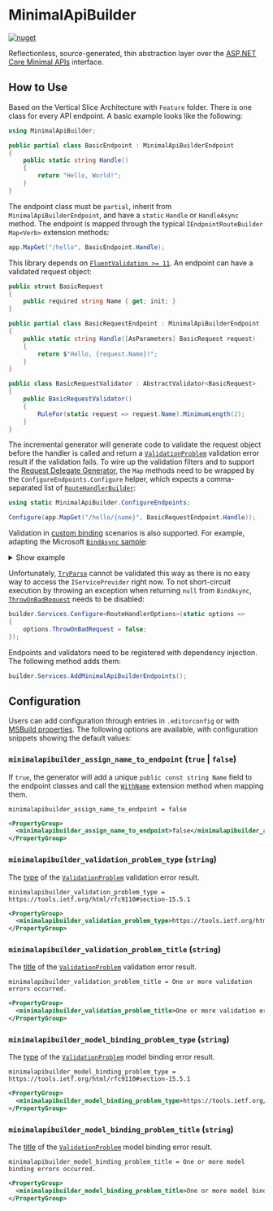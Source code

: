 # MinimalApiBuilder

[![nuget](https://badgen.net/nuget/v/MinimalApiBuilder)](https://www.nuget.org/packages/MinimalApiBuilder)

Reflectionless, source-generated, thin abstraction layer over the
[ASP.NET Core Minimal APIs](https://learn.microsoft.com/en-gb/aspnet/core/fundamentals/minimal-apis/overview)
interface.

## How to Use

Based on the Vertical Slice Architecture with `Feature` folder.
There is one class for every API endpoint. A basic example looks like the following:

```csharp
using MinimalApiBuilder;

public partial class BasicEndpoint : MinimalApiBuilderEndpoint
{
    public static string Handle()
    {
        return "Hello, World!";
    }
}
```

The endpoint class must be `partial`, inherit from `MinimalApiBuilderEndpoint`,
and have a `static` `Handle` or `HandleAsync` method. The endpoint is mapped
through the typical `IEndpointRouteBuilder` `Map<Verb>` extension methods:

```csharp
app.MapGet("/hello", BasicEndpoint.Handle);
```

This library depends on [`FluentValidation >= 11`](https://github.com/FluentValidation/FluentValidation).
An endpoint can have a validated request object:

```csharp
public struct BasicRequest
{
    public required string Name { get; init; }
}

public partial class BasicRequestEndpoint : MinimalApiBuilderEndpoint
{
    public static string Handle([AsParameters] BasicRequest request)
    {
        return $"Hello, {request.Name}!";
    }
}

public class BasicRequestValidator : AbstractValidator<BasicRequest>
{
    public BasicRequestValidator()
    {
        RuleFor(static request => request.Name).MinimumLength(2);
    }
}
```

The incremental generator will generate code to validate the request object before
the handler is called and return a [`ValidationProblem`](https://learn.microsoft.com/en-us/dotnet/api/microsoft.aspnetcore.http.results.validationproblem)
validation error result if the validation fails. To wire up the validation filters
and to support the [Request Delegate Generator](https://learn.microsoft.com/en-gb/aspnet/core/fundamentals/aot/request-delegate-generator/rdg),
the `Map` methods need to be wrapped by the `ConfigureEndpoints.Configure` helper,
which expects a comma-separated list of [`RouteHandlerBuilder`](https://learn.microsoft.com/en-us/dotnet/api/microsoft.aspnetcore.builder.routehandlerbuilder):

```csharp
using static MinimalApiBuilder.ConfigureEndpoints;

Configure(app.MapGet("/hello/{name}", BasicRequestEndpoint.Handle));
```

Validation in [custom binding](https://learn.microsoft.com/en-gb/aspnet/core/fundamentals/minimal-apis/parameter-binding#custom-binding)
scenarios is also supported. For example, adapting the Microsoft
[`BindAsync` sample](https://learn.microsoft.com/en-gb/aspnet/core/fundamentals/minimal-apis/parameter-binding?view=aspnetcore-8.0#bindasync):

<details>
<summary>Show example</summary>

```csharp
public record PagingData(string? SortBy, SortDirection SortDirection, int CurrentPage)
{
    private const string SortByKey = "sortby";
    private const string SortDirectionKey = "sortdir";
    private const string PageKey = "page";

    public static ValueTask<PagingData?> BindAsync(HttpContext httpContext)
    {
        ProductsEndpoint endpoint =
            httpContext.RequestServices.GetRequiredService<ProductsEndpoint>();

        SortDirection sortDirection = default;
        int page = default;

        if (httpContext.Request.Query.TryGetValue(SortDirectionKey,
            out StringValues sortDirectionValues))
        {
            if (!Enum.TryParse(sortDirectionValues, ignoreCase: true, out sortDirection))
            {
                endpoint.AddValidationError(SortDirectionKey,
                    "Invalid sort direction. Valid values are 'default', 'asc', or 'desc'.");
            }
        }
        else
        {
            endpoint.AddValidationError(SortDirectionKey, "Missing sort direction.");
        }

        if (httpContext.Request.Query.TryGetValue(PageKey, out StringValues pageValues))
        {
            if (!int.TryParse(pageValues, out page))
            {
                endpoint.AddValidationError(PageKey, "Invalid page number.");
            }
        }
        else
        {
            endpoint.AddValidationError(PageKey, "Missing page number.");
        }

        if (endpoint.HasValidationError)
        {
            return ValueTask.FromResult<PagingData?>(null);
        }

        PagingData result = new(httpContext.Request.Query[SortByKey], sortDirection, page);

        return ValueTask.FromResult<PagingData?>(result);
    }
}

public enum SortDirection
{
    Default,
    Asc,
    Desc
}

public partial class ProductsEndpoint : MinimalApiBuilderEndpoint
{
    public static string Handle(PagingData pageData)
    {
        return pageData.ToString();
    }
}
```

```csharp
Configure(app.MapGet("/products", ProductsEndpoint.Handle));
```

</details>

Unfortunately, [`TryParse`](https://learn.microsoft.com/en-gb/aspnet/core/fundamentals/minimal-apis/parameter-binding#tryparse)
cannot be validated this way as there is no easy way to access the
`IServiceProvider` right now. To not short-circuit execution by
throwing an exception when returning `null` from `BindAsync`,
[`ThrowOnBadRequest`](https://learn.microsoft.com/en-us/dotnet/api/microsoft.aspnetcore.routing.routehandleroptions.throwonbadrequest)
needs to be disabled:

```csharp
builder.Services.Configure<RouteHandlerOptions>(static options =>
{
    options.ThrowOnBadRequest = false;
});
```

Endpoints and validators need to be registered
with dependency injection. The following method adds them:

```csharp
builder.Services.AddMinimalApiBuilderEndpoints();
```

## Configuration

Users can add configuration through entries in `.editorconfig` or with
[MSBuild properties](https://learn.microsoft.com/en-us/visualstudio/msbuild/msbuild-properties).
The following options are available,
with configuration snippets showing the default values:

### `minimalapibuilder_assign_name_to_endpoint` (`true` | `false`)

If `true`, the generator will add a unique `public const string Name` field to
the endpoint classes and call the [`WithName`](https://learn.microsoft.com/en-us/dotnet/api/microsoft.aspnetcore.builder.routingendpointconventionbuilderextensions.withname)
extension method when mapping them.

```.editorconfig
minimalapibuilder_assign_name_to_endpoint = false
```

```xml
<PropertyGroup>
  <minimalapibuilder_assign_name_to_endpoint>false</minimalapibuilder_assign_name_to_endpoint>
</PropertyGroup>
```

### `minimalapibuilder_validation_problem_type` (`string`)

The [type](https://datatracker.ietf.org/doc/html/rfc7807#section-3.1) of the
[`ValidationProblem`](https://learn.microsoft.com/en-us/dotnet/api/microsoft.aspnetcore.http.results.validationproblem)
validation error result.

```.editorconfig
minimalapibuilder_validation_problem_type = https://tools.ietf.org/html/rfc9110#section-15.5.1
```

```xml
<PropertyGroup>
  <minimalapibuilder_validation_problem_type>https://tools.ietf.org/html/rfc9110#section-15.5.1</minimalapibuilder_validation_problem_type>
</PropertyGroup>
```

### `minimalapibuilder_validation_problem_title` (`string`)

The [title](https://datatracker.ietf.org/doc/html/rfc7807#section-3.1)
of the [`ValidationProblem`](https://learn.microsoft.com/en-us/dotnet/api/microsoft.aspnetcore.http.results.validationproblem)
validation error result.

```.editorconfig
minimalapibuilder_validation_problem_title = One or more validation errors occurred.
```

```xml
<PropertyGroup>
  <minimalapibuilder_validation_problem_title>One or more validation errors occurred.</minimalapibuilder_validation_problem_title>
</PropertyGroup>
```

### `minimalapibuilder_model_binding_problem_type` (`string`)

The [type](https://datatracker.ietf.org/doc/html/rfc7807#section-3.1)
of the [`ValidationProblem`](https://learn.microsoft.com/en-us/dotnet/api/microsoft.aspnetcore.http.results.validationproblem)
model binding error result.

```.editorconfig
minimalapibuilder_model_binding_problem_type = https://tools.ietf.org/html/rfc9110#section-15.5.1
```

```xml
<PropertyGroup>
  <minimalapibuilder_model_binding_problem_type>https://tools.ietf.org/html/rfc9110#section-15.5.1</minimalapibuilder_model_binding_problem_type>
</PropertyGroup>
```

### `minimalapibuilder_model_binding_problem_title` (`string`)

The [title](https://datatracker.ietf.org/doc/html/rfc7807#section-3.1)
of the [`ValidationProblem`](https://learn.microsoft.com/en-us/dotnet/api/microsoft.aspnetcore.http.results.validationproblem)
model binding error result.

```.editorconfig
minimalapibuilder_model_binding_problem_title = One or more model binding errors occurred.
```

```xml
<PropertyGroup>
  <minimalapibuilder_model_binding_problem_title>One or more model binding errors occurred.</minimalapibuilder_model_binding_problem_title>
</PropertyGroup>
```
